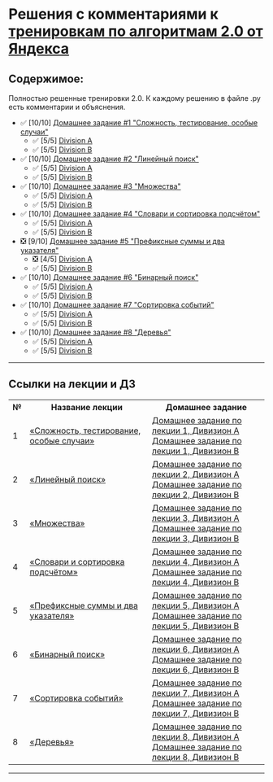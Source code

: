 # Решения с комментариями к [тренировкам по алгоритмам 2.0 от Яндекса](https://yandex.ru/yaintern/algorithm-training_2)

## Содержимое:

Полностью решенные тренировки 2.0. К каждому решению в файле .py есть комментарии и объяснения.

- :white_check_mark: [10/10] [Домашнее задание #1 "Сложность, тестирование, особые случаи"](Lesson_1_(Complexity,_testing,_special_cases)/)
    - :white_check_mark: [5/5] [Division A](Lesson_1_(Complexity,_testing,_special_cases)/A/)
    - :white_check_mark: [5/5] [Division B](Lesson_1_(Complexity,_testing,_special_cases)/B/)
- :white_check_mark: [10/10] [Домашнее задание #2 "Линейный поиск"](Lesson_2_(Linear_search)/)
    - :white_check_mark: [5/5] [Division A](Lesson_2_(Linear_search)/A/)
    - :white_check_mark: [5/5] [Division B](Lesson_2_(Linear_search)/B/)
- :white_check_mark: [10/10] [Домашнее задание #3 "Множества"](Lesson_3_(Sets)/)
    - :white_check_mark: [5/5] [Division A](Lesson_3_(Sets)/A/)
    - :white_check_mark: [5/5] [Division B](Lesson_3_(Sets)/B/)
- :white_check_mark: [10/10] [Домашнее задание #4 "Словари и сортировка подсчётом"](Lesson_4_(Dictionaries_and_counting_sort)/)
    - :white_check_mark: [5/5] [Division A](Lesson_4_(Dictionaries_and_counting_sort)/A/)
    - :white_check_mark: [5/5] [Division B](Lesson_4_(Dictionaries_and_counting_sort)/B/)
- :negative_squared_cross_mark: [9/10] [Домашнее задание #5 "Префиксные суммы и два указателя"](Lesson_5_(Prefix_sums_and_two_pointers)/)
    - :negative_squared_cross_mark: [4/5] [Division A](Lesson_5_(Prefix_sums_and_two_pointers)/A/)
    - :white_check_mark: [5/5] [Division B](Lesson_5_(Prefix_sums_and_two_pointers)/B/)
- :white_check_mark: [10/10] [Домашнее задание #6 "Бинарный поиск"](Lesson_6_(Binary_search)/)
    - :white_check_mark: [5/5] [Division A](Lesson_6_(Binary_search)/A/)
    - :white_check_mark: [5/5] [Division B](Lesson_6_(Binary_search)/B/)
- :white_check_mark: [10/10] [Домашнее задание #7 "Сортировка событий"](Lesson_7_(Sorting_events)/)
    - :white_check_mark: [5/5] [Division A](Lesson_7_(Sorting_events)/A/)
    - :white_check_mark: [5/5] [Division B](Lesson_7_(Sorting_events)/B/)
- :white_check_mark: [10/10] [Домашнее задание #8 "Деревья"](Lesson_8_(Trees)/)
    - :white_check_mark: [5/5] [Division A](Lesson_8_(Trees)/A/)
    - :white_check_mark: [5/5] [Division B](Lesson_8_(Trees)/B/)


---
## Ссылки на лекции и ДЗ

<table>
<tr>
  <th>№</th>
  <th>Название лекции</th>
  <th>Домашнее задание</th>
</tr> 

<tr>
  <td>1</td>
  <td><a href = "https://www.youtube.com/watch?v=QLhqYNsPIVo">«Сложность, тестирование, особые случаи»</a></td>
  <td><a href = "https://contest.yandex.ru/contest/28724/enter/">Домашнее задание по лекции 1, Дивизион A</a><br>
  <a href = "https://contest.yandex.ru/contest/28730/enter/">Домашнее задание по лекции 1, Дивизион B</a></td>
</tr>

<tr>
  <td>2</td>
  <td><a href = "https://www.youtube.com/watch?v=SKwB41FrGgU">«Линейный поиск»</a></td>
  <td><a href = "https://contest.yandex.ru/contest/28736/enter/">Домашнее задание по лекции 2, Дивизион A</a><br>
  <a href = "https://contest.yandex.ru/contest/28738/enter/">Домашнее задание по лекции 2, Дивизион B</a></td>
</tr>

<tr>
  <td>3</td>
  <td><a href = "https://www.youtube.com/watch?v=PUpmV2ieIHA">«Множества»</a></td>
  <td><a href = "https://contest.yandex.ru/contest/28963/enter/">Домашнее задание по лекции 3, Дивизион A</a><br>
  <a href = "https://contest.yandex.ru/contest/28964/enter/">Домашнее задание по лекции 3, Дивизион B</a></td>
</tr>

<tr>
  <td>4</td>
  <td><a href = "https://www.youtube.com/watch?v=Nb5mW1yWVSs">«Словари и сортировка подсчётом»</a></td>
  <td><a href = "https://contest.yandex.ru/contest/28969/enter/">Домашнее задание по лекции 4, Дивизион A</a><br>
  <a href = "https://contest.yandex.ru/contest/28970/enter/">Домашнее задание по лекции 4, Дивизион B</a></td>
</tr>

<tr>
  <td>5</td>
  <td><a href = "https://www.youtube.com/watch?v=de28y8Dcvkg">«Префиксные суммы и два указателя»</a></td>
  <td><a href = "https://contest.yandex.ru/contest/29072/enter/">Домашнее задание по лекции 5, Дивизион A</a><br>
  <a href = "https://contest.yandex.ru/contest/29075/enter/">Домашнее задание по лекции 5, Дивизион B</a></td>
</tr>

<tr>
  <td>6</td>
  <td><a href = "https://www.youtube.com/watch?v=YENpZexHfuk">«Бинарный поиск»</a></td>
  <td><a href = "https://contest.yandex.ru/contest/29189/enter/">Домашнее задание по лекции 6, Дивизион A</a><br>
  <a href = "https://contest.yandex.ru/contest/29188/enter/">Домашнее задание по лекции 6, Дивизион B</a></td>
</tr>

<tr>
  <td>7</td>
  <td><a href = "https://www.youtube.com/watch?v=hGixDBO-p6Q">«Сортировка событий»</a></td>
  <td><a href = "https://contest.yandex.ru/contest/29401/enter/">Домашнее задание по лекции 7, Дивизион A</a><br>
  <a href = "https://contest.yandex.ru/contest/29396/enter/">Домашнее задание по лекции 7, Дивизион B</a></td>
</tr>

<tr>
  <td>8</td>
  <td><a href = "https://www.youtube.com/watch?v=lEJzqHgyels">«Деревья»</a></td>
  <td><a href = "https://contest.yandex.ru/contest/29405/enter/">Домашнее задание по лекции 8, Дивизион A</a><br>
  <a href = "https://contest.yandex.ru/contest/29403/enter/">Домашнее задание по лекции 8, Дивизион B</a></td>
</tr>

</table>

---
